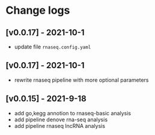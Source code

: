 # Change logs

## [v0.0.17] - 2021-10-1

- update file `rnaseq.config.yaml`

## [v0.0.17] - 2021-10-1

- rewrite rnaseq pipeline with more optional parameters

## [v0.0.15] - 2021-9-18

- add go,kegg annotion to rnaseq-basic analysis
- add pipeline denove rna-seq analysis
- add pipeline rnaseq lncRNA analysis